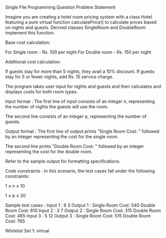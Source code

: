 Single File Programming Question
Problem Statement



Imagine you are creating a hotel room pricing system with a class Hotel featuring a pure virtual function calculatePrice() to calculate prices based on nights and guests. Derived classes SingleRoom and DoubleRoom implement this function.  



Base cost calculation:

For Single room - Rs. 100 per night
For Double room - Rs. 150 per night


Additional cost calculation:

If guests stay for more than 5 nights, they avail a 10% discount. 
If guests stay for 5 or fewer nights, add Rs. 15 service charge.


﻿The program takes user input for nights and guests and then calculates and displays costs for both room types.

Input format :
The first line of input consists of an integer n, representing the number of nights the guests will use the room.

The second line consists of an integer p, representing the number of guests.

Output format :
The first line of output prints "Single Room Cost: " followed by an integer representing the cost for the single room.

The second line prints "Double Room Cost: " followed by an integer representing the cost for the double room.



Refer to the sample output for formatting specifications.

Code constraints :
In this scenario, the test cases fall under the following constraints:

1 ≤ n ≤ 10

1 ≤ p ≤ 20

Sample test cases :
Input 1 :
6
3
Output 1 :
Single Room Cost: 540
Double Room Cost: 810
Input 2 :
3
7
Output 2 :
Single Room Cost: 315
Double Room Cost: 465
Input 3 :
5
12
Output 3 :
Single Room Cost: 515
Double Room Cost: 765

Whitelist
Set 1:
virtual